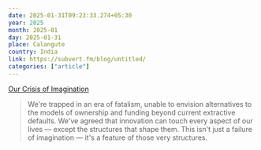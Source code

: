 ```yaml
---
date: 2025-01-31T09:23:33.274+05:30
year: 2025
month: 2025-01
day: 2025-01-31
place: Calangute
country: India
link: https://subvert.fm/blog/untitled/
categories: ["article"]
---
```

[Our Crisis of Imagination](https://subvert.fm/blog/untitled/)

> We're trapped in an era of fatalism, unable to envision alternatives to the models of ownership and funding beyond current extractive defaults. We've agreed that innovation can touch every aspect of our lives — except the structures that shape them. This isn't just a failure of imagination — it's a feature of those very structures.
